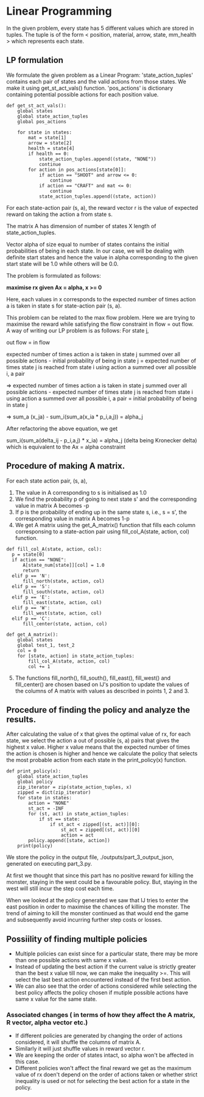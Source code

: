 # Linear Programming

In the given problem, every state has 5 different values which are stored in tuples. The tuple is of the form < position, material, arrow, state, mm_health > which represents each state.

## LP formulation
We formulate the given problem as a Linear Program:
'state_action_tuples' contains each pair of states and the valid actions from those states. We make it using get_st_act_vals() function. 'pos_actions' is dictionary containing potential possible actions for each position value.

```
def get_st_act_vals():
    global states
    global state_action_tuples
    global pos_actions

    for state in states:
        mat = state[1]
        arrow = state[2]
        health = state[4]
        if health == 0:
            state_action_tuples.append((state, "NONE"))
            continue
        for action in pos_actions[state[0]]:
            if action == "SHOOT" and arrow <= 0:
                continue
            if action == "CRAFT" and mat <= 0:
                continue
            state_action_tuples.append((state, action))

```

For each state-action pair (s, a), the reward vector r is the value of expected reward on taking the action a from state s.

The matrix A has dimension of number of states X length of state_action_tuples.

Vector alpha of size equal to number of states contains the initial probabilities of being in each state.
In our case, we will be dealing with definite start states and hence the value in alpha corresponding to the given start state will be 1.0 while others will be 0.0.

The problem is formulated as follows:

**maximise rx given Ax = alpha, x >= 0**

Here, each values in x corresponds to the expected number of times action a is taken in state s for state-action pair (s, a).


This problem can be related to the max flow problem. Here we are trying to maximise the reward while satisfying the flow constraint in flow = out flow.
A way of writing our LP problem is as follows:
For state j,

out flow = in flow

expected number of times action a is taken in state j summed over all possible actions - initial probability of being in state j 
= expected number of times state j is reached from state i using action a summed over all possible i, a pair

=> expected number of times action a is taken in state j summed over all possible actions - expected number of times state j is reached from state i using action a summed over all possible i, a pair 
= initial probability of being in state j 

=> sum_a (x_ja) - sum_i(sum_a(x_ia * p_i,a,j)) = alpha_j

After refactoring the above equation, we get

sum_i(sum_a(delta_ij - p_i,a,j) * x_ia) = alpha_j
(delta being Kronecker delta)
which is equivalent to the Ax = alpha constraint


## Procedure of making A matrix.

For each state action pair, (s, a),
1. The value in A corresponding to s is initialised as 1.0
2. We find the probability p of going to next state s' and the corresponding value in matrix A becomes -p
3. If p is the probability of ending up in the same state s, i.e., s = s', the corresponding value in matrix A becomes 1-p
4. We get A matrix using the get_A_matrix() function that fills each column corresponsing to a state-action pair using fill_col_A(state, action, col) function.

  ```
  def fill_col_A(state, action, col):
    p = state[0]
    if action == "NONE":
        A[state_num[state]][col] = 1.0
        return
    elif p == 'N':
        fill_north(state, action, col)
    elif p == 'S':
        fill_south(state, action, col)
    elif p == 'E':
        fill_east(state, action, col)
    elif p == 'W':
        fill_west(state, action, col)
    elif p == 'C':
        fill_center(state, action, col)
  
  def get_A_matrix():
      global states
      global test_1, test_2
      col = 0
      for [state, action] in state_action_tuples:
          fill_col_A(state, action, col)
          col += 1
  ```
  
  5. The functions fill_north(), fill_south(), fill_east(), fill_west() and fill_center() are chosen based on IJ's position to update the values of the columns of A matrix with values as described in points 1, 2 and 3.

## Procedure of finding the policy and analyze the results.

After calculating the value of x that gives the optimal value of rx, for each state, we select the action a out of possible (s, a) pairs that gives the highest x value. Higher x value means that the expected number of times the action is chosen is higher and hence we calculate the policy that selects the most probable action from each state in the print_policy(x) function.

```
def print_policy(x):
    global state_action_tuples
    global policy
    zip_iterator = zip(state_action_tuples, x)
    zipped = dict(zip_iterator)
    for state in states:
        action = "NONE"
        st_act = -INF
        for (st, act) in state_action_tuples:
            if st == state:
                if st_act < zipped[(st, act)][0]:
                    st_act = zipped[(st, act)][0]
                    action = act
        policy.append([state, action])
    print(policy)
```

We store the policy in the output file, ./outputs/part_3_output_json, generated on executing part_3.py.

At first we thought that since this part has no positive reward for killing the monster, staying in the west could be a favourable policy. But, staying in the west will still incur the step cost each time. 

When we looked at the policy generated we saw that IJ tries to enter the east position in order to maximise the chances of killing the monster. The trend of aiming to kill the monster continued as that would end the game and subsequently avoid incurring further step costs or losses.


## Possiility of finding multiple policies

- Multiple policies can exist since for a particular state, there may be more than one possible actions with same x value.
- Instead of updating the best action if the current value is strictly greater than the best x value till now, we can make the inequality >=. This will select the last best action encountered instead of the first best action.
- We can also see that the order of actions considered while selecting the best policy affects the policy chosen if mutiple possible actions have same x value for the same state.

### Associated changes ( in terms of how they affect the A matrix, R vector, alpha vector etc.)

- If different policies are generated by changing the order of actions considered, it will shuffle the columns of matrix A.
- Similarly it will just shuffle values in reward vector r.
- We are keeping the order of states intact, so alpha won't be affected in this case.
- Different policies won't affect the final reward we get as the maximum value of rx doen't depend on the order of actions taken or whether strict inequality is used or not for selecting the best action for a state in the policy.

